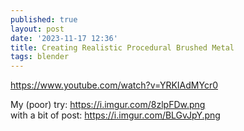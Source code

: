 ```yaml
---
published: true
layout: post
date: '2023-11-17 12:36'
title: Creating Realistic Procedural Brushed Metal
tags: blender 
---
```

<https://www.youtube.com/watch?v=YRKIAdMYcr0>

My (poor) try: <https://i.imgur.com/8zlpFDw.png>   
with a bit of post: <https://i.imgur.com/BLGvJpY.png>
